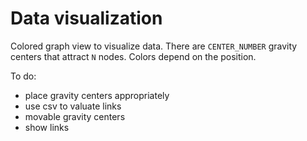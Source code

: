 # Data visualization 

Colored graph view to visualize data.
There are `CENTER_NUMBER` gravity centers that attract `N` nodes.
Colors depend on the position.

To do:
- place gravity centers appropriately
- use csv to valuate links
- movable gravity centers
- show links

